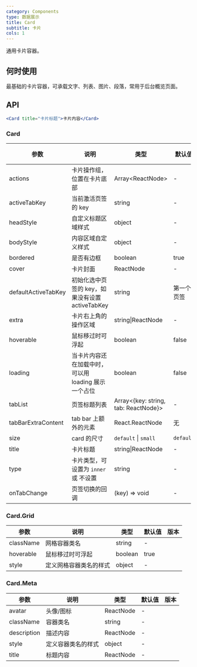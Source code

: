 ```yaml
---
category: Components
type: 数据展示
title: Card
subtitle: 卡片
cols: 1
---
```


通用卡片容器。

## 何时使用

最基础的卡片容器，可承载文字、列表、图片、段落，常用于后台概览页面。

## API

```jsx
<Card title="卡片标题">卡片内容</Card>
```

### Card

| 参数 | 说明 | 类型 | 默认值 | 版本 |
| --- | --- | --- | --- | --- |
| actions | 卡片操作组，位置在卡片底部 | Array&lt;ReactNode> | - |  |
| activeTabKey | 当前激活页签的 key | string | - |  |
| headStyle | 自定义标题区域样式 | object | - |  |
| bodyStyle | 内容区域自定义样式 | object | - |  |
| bordered | 是否有边框 | boolean | true |  |
| cover | 卡片封面 | ReactNode | - |  |
| defaultActiveTabKey | 初始化选中页签的 key，如果没有设置 activeTabKey | string | 第一个页签 |  |
| extra | 卡片右上角的操作区域 | string\|ReactNode | - |  |
| hoverable | 鼠标移过时可浮起 | boolean | false |  |
| loading | 当卡片内容还在加载中时，可以用 loading 展示一个占位 | boolean | false |  |
| tabList | 页签标题列表 | Array&lt;{key: string, tab: ReactNode}> | - |  |
| tabBarExtraContent | tab bar 上额外的元素 | React.ReactNode | 无 |  |
| size | card 的尺寸 | `default` \| `small` | `default` |  |
| title | 卡片标题 | string\|ReactNode | - |  |
| type | 卡片类型，可设置为 `inner` 或 不设置 | string | - |  |
| onTabChange | 页签切换的回调 | (key) => void | - |  |

### Card.Grid

| 参数      | 说明                   | 类型    | 默认值 | 版本 |
| --------- | ---------------------- | ------- | ------ | ---- |
| className | 网格容器类名           | string  | -      |      |
| hoverable | 鼠标移过时可浮起       | boolean | true   |      |
| style     | 定义网格容器类名的样式 | object  | -      |      |

### Card.Meta

| 参数        | 说明               | 类型      | 默认值 | 版本 |
| ----------- | ------------------ | --------- | ------ | ---- |
| avatar      | 头像/图标          | ReactNode | -      |      |
| className   | 容器类名           | string    | -      |      |
| description | 描述内容           | ReactNode | -      |      |
| style       | 定义容器类名的样式 | object    | -      |      |
| title       | 标题内容           | ReactNode | -      |      |
